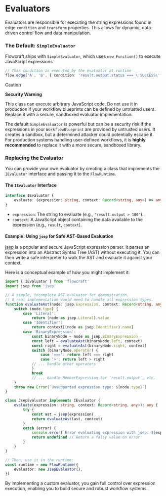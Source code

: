# Evaluators

Evaluators are responsible for executing the string expressions found in edge `condition` and `transform` properties. This allows for dynamic, data-driven control flow and data manipulation.

### The Default: `SimpleEvaluator`

Flowcraft ships with `SimpleEvaluator`, which uses `new Function()` to execute JavaScript expressions.

```typescript
// This condition is executed by the evaluator at runtime
flow.edge('A', 'B', { condition: 'result.output.status === \'SUCCESS\'' })
```

> [!CAUTION]
> **Security Warning**
>
> This class can execute arbitrary JavaScript code. Do not use it in production if your workflow blueprints can be defined by untrusted users. Replace it with a secure, sandboxed evaluator implementation.
>
> The default `SimpleEvaluator` is powerful but can be a security risk if the expressions in your `WorkflowBlueprint` are provided by untrusted users. It creates a sandbox, but a determined attacker could potentially escape it. For production systems handling user-defined workflows, it is **highly recommended** to replace it with a more secure, sandboxed library.

### Replacing the Evaluator

You can provide your own evaluator by creating a class that implements the `IEvaluator` interface and passing it to the `FlowRuntime`.

#### The `IEvaluator` Interface

```typescript
interface IEvaluator {
	evaluate: (expression: string, context: Record<string, any>) => any
}
```
-   `expression`: The string to evaluate (e.g., `"result.output > 100"`).
-   `context`: A JavaScript object containing the data available to the expression (e.g., `result`, `context`).

#### Example: Using `jsep` for Safe AST-Based Evaluation

[jsep](https://www.npmjs.com/package/jsep) is a popular and secure JavaScript expression parser. It parses an expression into an Abstract Syntax Tree (AST) without executing it. You can then write a safe interpreter to walk the AST and evaluate it against your context.

Here is a conceptual example of how you might implement it:

```typescript
import { IEvaluator } from 'flowcraft'
import jsep from 'jsep'

// A simple, incomplete AST evaluator for demonstration.
// A real implementation would need to handle all expression types.
function evaluateAst(node: jsep.Expression, context: Record<string, any>): any {
	switch (node.type) {
		case 'Literal':
			return (node as jsep.Literal).value
		case 'Identifier':
			return context[(node as jsep.Identifier).name]
		case 'BinaryExpression':
			const binaryNode = node as jsep.BinaryExpression
			const left = evaluateAst(binaryNode.left, context)
			const right = evaluateAst(binaryNode.right, context)
			switch (binaryNode.operator) {
				case '===': return left === right
				case '>': return left > right
			// ... handle other operators
			}
			break
			// ... handle MemberExpression for `result.output`, etc.
	}
	throw new Error(`Unsupported expression type: ${node.type}`)
}

class JsepEvaluator implements IEvaluator {
	evaluate(expression: string, context: Record<string, any>): any {
		try {
			const ast = jsep(expression)
			return evaluateAst(ast, context)
		}
		catch (error) {
			console.error(`Error evaluating expression with jsep: ${expression}`, error)
			return undefined // Return a falsy value on error
		}
	}
}

// Then, use it in the runtime:
const runtime = new FlowRuntime({
	evaluator: new JsepEvaluator(),
})
```

By implementing a custom evaluator, you gain full control over expression execution, enabling you to build secure and robust workflow systems.
